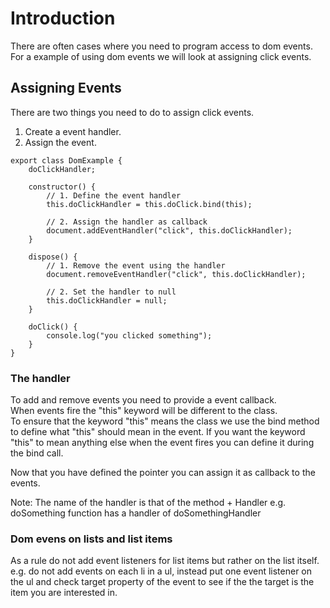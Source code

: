 # Introduction
There are often cases where you need to program access to dom events.
For a example of using dom events we will look at assigning click events.

## Assigning Events
There are two things you need to do to assign click events.
1. Create a event handler.
1. Assign the event.

```
export class DomExample {
    doClickHandler;

    constructor() {
        // 1. Define the event handler
        this.doClickHandler = this.doClick.bind(this);

        // 2. Assign the handler as callback
        document.addEventHandler("click", this.doClickHandler);
    }

    dispose() {
        // 1. Remove the event using the handler
        document.removeEventHandler("click", this.doClickHandler);

        // 2. Set the handler to null
        this.doClickHandler = null;
    }

    doClick() {
        console.log("you clicked something");
    }
}
```

### The handler
To add and remove events you need to provide a event callback.  
When events fire the "this" keyword will be different to the class.  
To ensure that the keyword "this" means the class we use the bind method to define what "this" should mean in the event.
If you want the keyword "this" to mean anything else when the event fires you can define it during the bind call.

Now that you have defined the pointer you can assign it as callback to the events.

Note: The name of the handler is that of the method + Handler e.g. doSomething function has a handler of doSomethingHandler

### Dom evens on lists and list items
As a rule do not add event listeners for list items but rather on the list itself.  
e.g. do not add events on each li in a ul, instead put one event listener on the ul and check target property of the event to see if the the target is the item you are interested in.
